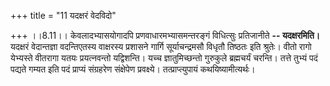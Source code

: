 +++
title = "11 यदक्षरं वेदविदो"

+++
।।8.11।। केवलादभ्यासयोगादपि प्रणवाधारमभ्यासमन्तरङ्गं विधित्सुः
प्रतिजानीते **-- यदक्षरमिति।** यदक्षरं वेदान्तज्ञा वदन्तिएतस्य वाक्षरस्य
प्रशासने गार्गि सूर्याचन्द्रमसौ विधृतौ तिष्ठतः इति श्रुतेः। वीतो रागो
येभ्यस्ते वीतरागा यतयः प्रयत्नवन्तो यद्विशन्ति। यच्च ज्ञातुमिच्छन्तो
गुरुकुले ब्रह्मचर्यं चरन्ति। तत्ते तुभ्यं पदं पद्यते गम्यत इति पदं
प्राप्यं संग्रहरेण संक्षेपेण प्रवक्ष्ये। तत्प्राप्त्युपायं
कथयिष्यामीत्यर्थः।
